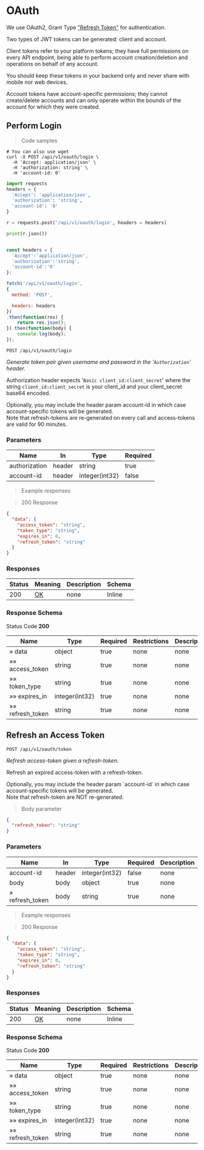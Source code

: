 # OAuth

We use OAuth2, Grant Type ["Refresh Token"](https://oauth.net/2/grant-types/refresh-token/) for authentication.

Two types of JWT tokens can be generated: client and account. 

Client tokens refer to your platform tokens; they have full permissions on every API endpoint, being able to perform account creation/deletion and operations on behalf of any account. 

<aside class="warning">
    You should keep these tokens in your backend only and never share with mobile nor web devices. 
</aside>

Account tokens have account-specific permissions; they cannot create/delete accounts and can only operate within the bounds of the account for which they were created.

## Perform Login


> Code samples

```shell
# You can also use wget
curl -X POST /api/v1/oauth/login \
  -H 'Accept: application/json' \
  -H 'authorization: string' \
  -H 'account-id: 0'

```

```python
import requests
headers = {
  'Accept': 'application/json',
  'authorization': 'string',
  'account-id': '0'
}

r = requests.post('/api/v1/oauth/login', headers = headers)

print(r.json())

```

```javascript

const headers = {
  'Accept':'application/json',
  'authorization':'string',
  'account-id':'0'
};

fetch('/api/v1/oauth/login',
{
  method: 'POST',

  headers: headers
})
.then(function(res) {
    return res.json();
}).then(function(body) {
    console.log(body);
});

```

`POST /api/v1/oauth/login`

*Generate token pair given username and password in the '`Authorization`' header.*

Authorization header expects '`Basic client_id:client_secret`' where the string `client_id:client_secret` is your client_id and your client_secret base64 encoded. 

<aside class="notice">
Optionally, you may include the header param account-id in which case account-specific tokens will be generated.
</aside>

<aside class="notice">
Note that refresh-tokens are re-generated on every call and access-tokens are valid for 90 minutes.
</aside>

<h3 id="post__api_v1_oauth_login-parameters">Parameters</h3>

|Name|In|Type|Required|
|---|---|---|---|
|authorization|header|string|true|
|account-id|header|integer(int32)|false|

> Example responses

> 200 Response

```json
{
  "data": {
    "access_token": "string",
    "token_type": "string",
    "expires_in": 0,
    "refresh_token": "string"
  }
}
```

<h3 id="post__api_v1_oauth_login-responses">Responses</h3>

|Status|Meaning|Description|Schema|
|---|---|---|---|
|200|[OK](https://tools.ietf.org/html/rfc7231#section-6.3.1)|none|Inline|

<h3 id="post__api_v1_oauth_login-responseschema">Response Schema</h3>

Status Code **200**

|Name|Type|Required|Restrictions|Description|
|---|---|---|---|---|
|» data|object|true|none|none|
|»» access_token|string|true|none|none|
|»» token_type|string|true|none|none|
|»» expires_in|integer(int32)|true|none|none|
|»» refresh_token|string|true|none|none|

## Refresh an Access Token

`POST /api/v1/oauth/token`

*Refresh access-token given a refresh-token.*

Refresh an expired access-token with a refresh-token. 

<aside class="notice">
Optionally, you may include the header param `account-id` in which case account-specific tokens will be generated.
</aside>
                         
<aside class="warning">
Note that refresh-token are NOT re-generated.
</aside>

> Body parameter

```json
{
  "refresh_token": "string"
}
```

<h3 id="post__api_v1_oauth_token-parameters">Parameters</h3>

|Name|In|Type|Required|Description|
|---|---|---|---|---|
|account-id|header|integer(int32)|false|none|
|body|body|object|true|none|
|» refresh_token|body|string|true|none|

> Example responses

> 200 Response

```json
{
  "data": {
    "access_token": "string",
    "token_type": "string",
    "expires_in": 0,
    "refresh_token": "string"
  }
}
```

<h3 id="post__api_v1_oauth_token-responses">Responses</h3>

|Status|Meaning|Description|Schema|
|---|---|---|---|
|200|[OK](https://tools.ietf.org/html/rfc7231#section-6.3.1)|none|Inline|

<h3 id="post__api_v1_oauth_token-responseschema">Response Schema</h3>

Status Code **200**

|Name|Type|Required|Restrictions|Description|
|---|---|---|---|---|
|» data|object|true|none|none|
|»» access_token|string|true|none|none|
|»» token_type|string|true|none|none|
|»» expires_in|integer(int32)|true|none|none|
|»» refresh_token|string|true|none|none|
